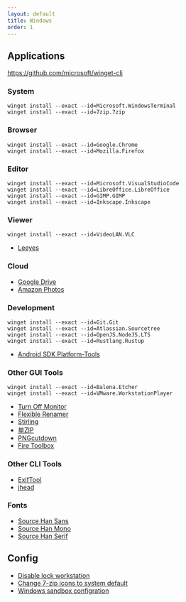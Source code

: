 ```yaml
---
layout: default
title: Windows
order: 1
---
```


## Applications

<https://github.com/microsoft/winget-cli>

### System

```console
winget install --exact --id=Microsoft.WindowsTerminal
winget install --exact --id=7zip.7zip
```

### Browser

```console
winget install --exact --id=Google.Chrome
winget install --exact --id=Mozilla.Firefox
```

### Editor

```console
winget install --exact --id=Microsoft.VisualStudioCode
winget install --exact --id=LibreOffice.LibreOffice
winget install --exact --id=GIMP.GIMP
winget install --exact --id=Inkscape.Inkscape
```

### Viewer

```console
winget install --exact --id=VideoLAN.VLC
```

- [Leeyes](http://www3.tokai.or.jp/boxes/leeyes/)

### Cloud

- [Google Drive](https://www.google.com/drive/download/)
- [Amazon Photos](https://www.amazon.co.jp/b?node=5262651051)

### Development

```console
winget install --exact --id=Git.Git
winget install --exact --id=Atlassian.Sourcetree
winget install --exact --id=OpenJS.NodeJS.LTS
winget install --exact --id=Rustlang.Rustup
```

- [Android SDK Platform-Tools](https://developer.android.com/studio/releases/platform-tools)

### Other GUI Tools

```console
winget install --exact --id=Balena.Etcher
winget install --exact --id=VMware.WorkstationPlayer
```

- [Turn Off Monitor](https://sourceforge.net/projects/turnoffmonitor/)
- [Flexible Renamer](http://www.vector.co.jp/soft/winnt/util/se131133.html)
- [Stirling](http://www.vector.co.jp/soft/win95/util/se079072.html)
- [単ZIP](http://kurohane.net/seisanbutu.html)
- [PNGcutdown](http://www.vector.co.jp/soft/win95/prog/se277095.html)
- [Fire Toolbox](https://forum.xda-developers.com/t/3889604/)

### Other CLI Tools

- [ExifTool](https://exiftool.org/)
- [jhead](https://www.sentex.ca/~mwandel/jhead/)

### Fonts

- [Source Han Sans](https://github.com/adobe-fonts/source-han-sans)
- [Source Han Mono](https://github.com/adobe-fonts/source-han-mono)
- [Source Han Serif](https://github.com/adobe-fonts/source-han-serif)

## Config

- [Disable lock workstation](reg/disable_lock_workstation.reg)
- [Change 7-zip icons to system default](reg/change_7zip_icons.reg)
- [Windows sandbox configration](windows-sandbox.wsb)
